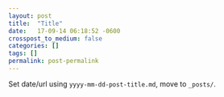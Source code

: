 ```yaml
---
layout: post
title:  "Title"
date:   17-09-14 06:18:52 -0600
crosspost_to_medium: false
categories: []
tags: []
permalink: post-permalink
---
```


Set date/url using `yyyy-mm-dd-post-title.md`, move to `_posts/`.



<!--more-->
